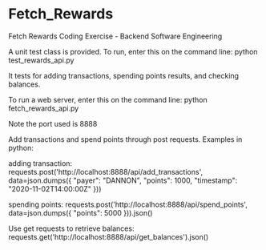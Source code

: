# Fetch_Rewards
Fetch Rewards Coding Exercise - Backend Software Engineering

A unit test class is provided. To run, enter this on the command line:
	python test_rewards_api.py

It tests for adding transactions, spending points results, and checking balances.


To run a web server, enter this on the command line:
	python fetch_rewards_api.py

Note the port used is 8888

Add transactions and spend points through post requests. Examples in python: 

adding transaction:
requests.post('http://localhost:8888/api/add_transactions', data=json.dumps({ "payer": "DANNON", "points": 1000, "timestamp": "2020-11-02T14:00:00Z" }))

spending points:
requests.post('http://localhost:8888/api/spend_points', data=json.dumps({ "points": 5000 })).json()


Use get requests to retrieve balances:
requests.get('http://localhost:8888/api/get_balances').json()
